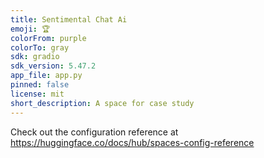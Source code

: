 ```yaml
---
title: Sentimental Chat Ai
emoji: 🏆
colorFrom: purple
colorTo: gray
sdk: gradio
sdk_version: 5.47.2
app_file: app.py
pinned: false
license: mit
short_description: A space for case study
---
```


Check out the configuration reference at https://huggingface.co/docs/hub/spaces-config-reference
